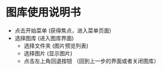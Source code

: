 # 图库使用说明书
  - 点击开始菜单    (获得焦点，进入菜单页面)
  - 选择图库   (进入图库界面)
     - 选择文件夹   (图片预览列表)
     - 选择图片   (显示图片)
     - 点击左上角回退按钮  （回到上一步的界面或者关闭图库）

